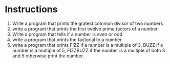 # Instructions
1. Write a program that prints the gratest common divisor of two numbers
2. write a program that prints the first twelve prime factors of a number
3. Write a program that tells if a number is even or odd
4. write a program that prints the factorial to a number
5. write a program that prints FIZZ if a number is a multiple of 3, BUZZ if a number is a multiple of 5, 
FIZZBUZZ if the number is a multiple of both 3 and 5 otherwise print the number.
